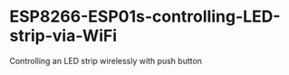 # ESP8266-ESP01s-controlling-LED-strip-via-WiFi
Controlling an LED strip wirelessly with push button
